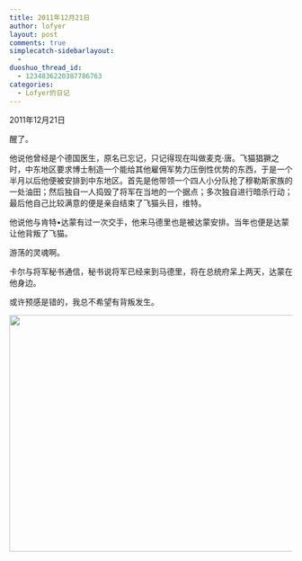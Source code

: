 ```yaml
---
title: 2011年12月21日
author: lofyer
layout: post
comments: true
simplecatch-sidebarlayout:
  - 
duoshuo_thread_id:
  - 1234836220387786763
categories:
  - Lofyer的日记
---
```

2011年12月21日

醒了。

他说他曾经是个德国医生，原名已忘记，只记得现在叫做麦克·唐。飞猫猖獗之时，中东地区要求博士制造一个能给其他雇佣军势力压倒性优势的东西，于是一个半月以后他便被安排到中东地区。首先是他带领一个四人小分队抢了穆勒斯家族的一处油田；然后独自一人捣毁了将军在当地的一个据点；多次独自进行暗杀行动；最后他自己比较满意的便是亲自结束了飞猫头目，维特。

他说他与肯特•达蒙有过一次交手，他来马德里也是被达蒙安排。当年也便是达蒙让他背叛了飞猫。

游荡的灵魂啊。

卡尔与将军秘书通信，秘书说将军已经来到马德里，将在总统府呆上两天，达蒙在他身边。

或许预感是错的，我总不希望有背叛发生。

[<img class="alignnone size-full wp-image-753" title="747" src="http://lofyer.org/wp-content/uploads/2011/12/747.jpg" alt="" width="634" height="421" />][1]

 [1]: http://lofyer.org/wp-content/uploads/2011/12/747.jpg